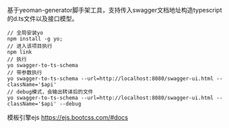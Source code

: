 基于yeoman-generator脚手架工具，支持传入swagger文档地址构造typescript的d.ts文件以及接口模型。

```
// 全局安装yo
npm install -g yo;
// 进入该项目执行
npm link
// 执行
yo swagger-to-ts-schema
// 带参数执行
yo swagger-to-ts-schema --url=http://localhost:8080/swagger-ui.html --className='$api'
// debug模式，会输出转译后的文件
yo swagger-to-ts-schema --url=http://localhost:8080/swagger-ui.html --className='$api' --debug
```

模板引擎ejs
https://ejs.bootcss.com/#docs
